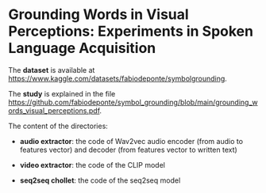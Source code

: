 # Grounding Words in Visual Perceptions: Experiments in Spoken Language Acquisition




The **dataset** is available at https://www.kaggle.com/datasets/fabiodeponte/symbolgrounding.

The **study** is explained in the file https://github.com/fabiodeponte/symbol_grounding/blob/main/grounding_words_visual_perceptions.pdf.


The content of the directories:

- **audio extractor**: the code of Wav2vec audio encoder (from audio to features vector) and decoder (from features vector to written text)

- **video extractor**: the code of the CLIP model

- **seq2seq chollet**: the code of the seq2seq model
